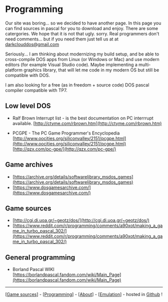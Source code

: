 # Programming

Our site was boring... so we decided to have another page.
In this page you can find sources in pascal for you to download and enjoy.
There are some catergories. We hope that it is not that ugly. sorry. Real
programmers don't need comments... but if you need them just tell us 
at at darkclouddos@gmail.com

Seriously... I am thinking about modernizing my build setup, and be able to cross-compile DOS apps from Linux (or Windows or Mac) and use modern editors (for example Visual Studio code). Maybe implementing a multi-platform graphics library, that will let me code in my modern OS but still be compatible with DOS. 

I am also looking for a free (as in freedom + source code) DOS pascal compiler compatible with TP7. 

## Low level DOS

* Ralf Brown Interrupt list - is the best documentation
  on PC interrrupt available.
  [http://ctyme.com/rbrown.htm](http://ctyme.com/rbrown.htm)

* PCGPE - The PC Game Programmer's Encyclopedia
[http://www.oocities.org/siliconvalley/2151/pcgpe.html](http://www.oocities.org/siliconvalley/2151/pcgpe.html)
<br> [http://qzx.com/pc-gpe/](http://qzx.com/pc-gpe/)



## Game archives
 * [https://archive.org/details/softwarelibrary_msdos_games](https://archive.org/details/softwarelibrary_msdos_games)
 * [https://www.dosgamesarchive.com/](https://www.dosgamesarchive.com/)

## Game sources
 * [http://cgi.di.uoa.gr/~geotz/dos/](http://cgi.di.uoa.gr/~geotz/dos/)
 *  [https://www.reddit.com/r/programming/comments/a90xot/making_a_game_in_turbo_pascal_302/](https://www.reddit.com/r/programming/comments/a90xot/making_a_game_in_turbo_pascal_302/)
 
## General programming
  * Borland Pascal WIKI     [https://borlandpascal.fandom.com/wiki/Main_Page](https://borlandpascal.fandom.com/wiki/Main_Page)

---
[[Game sources](index.html)] - [[Programming](programming.html)] - [[About](about.html)] - [[Emulation](emulation.html)] - hosted in [Github](https://github.com/DarkCloudDOS) !

